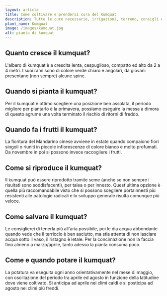 ```yaml
---
layout: article
title: Come coltivare e prendersi cura del Kumquat
description: Tutte le cure necessarie, irrigazioni, terreno, consigli e molto altro sulla coltivazione del Kumquat
plant_name: Kumquat
image: /images/kumquat.jpg
alt: pianta di kumquat
---
```


## Quanto cresce il kumquat?

L'albero di kumquat è a crescita lenta, cespuglioso, compatto ed alto da 2 a 4 metri. I suoi rami sono di colore verde chiaro e angolari, da giovani presentano (non sempre) alcune spine.

## Quando si pianta il kumquat?

Per il kumquat è ottimo scegliere una posizione ben assolata, il periodo migliore per piantarlo è la primavera, possiamo eseguire la messa a dimora di questo agrume una volta terminato il rischio di ritorni di freddo.

## Quando fa i frutti il kumquat?

La fioritura del Mandarino cinese avviene in estate quando compaiono fiori singoli o riuniti in piccole infiorescenze di colore bianco e molto profumati. Da novembre in poi si possono invece raccogliere i frutti.

## Come si riproduce il kumquat?

Il kumquat può essere riprodotto tramite seme (anche se non sempre i risultati sono soddisfacenti), per talea o per innesto. Quest'ultima opzione è quella più raccomandabile visto che si possono scegliere portainnesti più resistenti alle patologie radicali e lo sviluppo generale risulta comunque più veloce.

## Come salvare il kumquat?

Le consiglierei di tenerla più all'aria possibile, poi le dia acqua abbondante quando vede che il terriccio è ben asciutto, ma stia attenta di non lasciare acqua sotto il vaso, il ristagno è letale. Per la concimazione non la faccia fino almeno a marzo/aprile, tanto adesso la pianta consuma poco.

## Come e quando potare il kumquat?

La potatura va eseguita ogni anno orientativamente nel mese di maggio, con oscillazione del periodo tra aprile ed agosto in funzione della latitudine dove viene coltivato. Si anticipa ad aprile nei climi caldi e si posticipa ad agosto nei climi più freddi.

